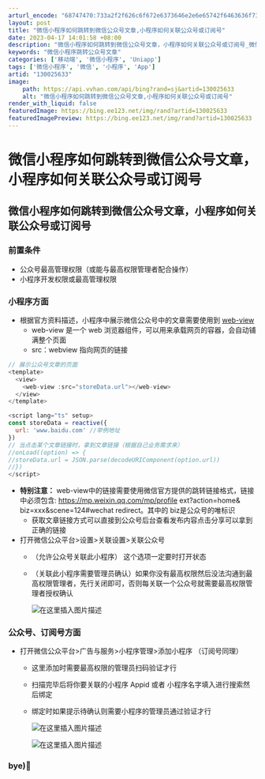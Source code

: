 ```yaml
---
arturl_encode: "68747470:733a2f2f626c6f672e6373646e2e6e65742f6463636f73652f:61727469636c652f64657461696c732f313330303235363333"
layout: post
title: "微信小程序如何跳转到微信公众号文章,小程序如何关联公众号或订阅号"
date: 2023-04-17 14:01:58 +08:00
description: "微信小程序如何跳转到微信公众号文章，小程序如何关联公众号或订阅号_微信小程序跳转公众号文章"
keywords: "微信小程序跳转公众号文章"
categories: ['移动端', '微信小程序', 'Uniapp']
tags: ['微信小程序', '微信', '小程序', 'App']
artid: "130025633"
image:
    path: https://api.vvhan.com/api/bing?rand=sj&artid=130025633
    alt: "微信小程序如何跳转到微信公众号文章,小程序如何关联公众号或订阅号"
render_with_liquid: false
featuredImage: https://bing.ee123.net/img/rand?artid=130025633
featuredImagePreview: https://bing.ee123.net/img/rand?artid=130025633
---
```


# 微信小程序如何跳转到微信公众号文章，小程序如何关联公众号或订阅号

## 微信小程序如何跳转到微信公众号文章，小程序如何关联公众号或订阅号

### 前置条件

* 公众号最高管理权限（或能与最高权限管理者配合操作）
* 小程序开发权限或最高管理权限

### 小程序方面

* 根据官方资料描述，小程序中展示微信公众号中的文章需要使用到
  [web-view](https://uniapp.dcloud.net.cn/component/web-view.html#web-view)
  + web-view 是一个 web 浏览器组件，可以用来承载网页的容器，会自动铺满整个页面
  + src：webview 指向网页的链接

```javascript
// 展示公众号文章的页面
<template>
  <view>
    <web-view :src="storeData.url"></web-view>
  </view>
</template>

<script lang="ts" setup>
const storeData = reactive({
  url: 'www.baidu.com' //举例地址
})
// 当点击某个文章链接时，拿到文章链接（根据自己业务需求来）
//onLoad((option) => {
//storeData.url = JSON.parse(decodeURIComponent(option.url))
//})
</script>

```

* **特别注意：**
  web-view中的链接需要使用微信官方提供的跳转链接格式，链接中必须包含: https://mp.weixin.qq.com/mp/profile ext?action=home& biz=xxx&scene=124#wechat redirect。其中的 biz是公众号的唯标识
  + 获取文章链接方式可以直接到公众号后台查看发布内容点击分享可以拿到正确的链接
* 打开微信公众平台>设置>关联设置>关联公众号
  + （允许公众号关联此小程序） 这个选项一定要时打开状态
  + （关联此小程序需要管理员确认）如果你没有最高权限然后没法沟通到最高权限管理者，先行关闭即可，否则每关联一个公众号就需要最高权限管理者授权确认
      
    ![在这里插入图片描述](https://i-blog.csdnimg.cn/blog_migrate/1fad495f46a019e3ac57199e601b7bf4.png)

### 公众号、订阅号方面

* 打开微信公众平台>广告与服务>小程序管理>添加小程序 （订阅号同理）
  + 这里添加时需要最高权限的管理员扫码验证才行
  + 扫描完毕后将你要关联的小程序 Appid 或者 小程序名字填入进行搜索然后绑定
  + 绑定时如果提示待确认则需要小程序的管理员通过验证才行
      
    ![在这里插入图片描述](https://i-blog.csdnimg.cn/blog_migrate/60c70303d695ddc907fc226b12ea0440.png)
      
    ![在这里插入图片描述](https://i-blog.csdnimg.cn/blog_migrate/dced1b4b4d16549f139b5c8b906fbc0a.png)

### bye)🤡
